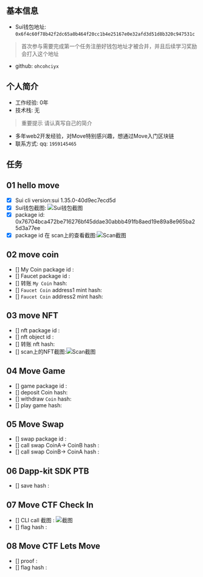 ## 基本信息
- Sui钱包地址: `0x6f4c60f78b42f2dc65a0b464f20cc1b4e25167e0e32afd3d51d8b320c947531c`
> 首次参与需要完成第一个任务注册好钱包地址才被合并，并且后续学习奖励会打入这个地址
- github: `ohcohciyx`

## 个人简介
- 工作经验: 0年
- 技术栈: 无
> 重要提示 请认真写自己的简介
- 多年web2开发经验，对Move特别感兴趣，想通过Move入门区块链
- 联系方式: qq: `1959145465` 

## 任务

##   01 hello move  
- [x] Sui cli version:sui 1.35.0-40d9ec7ecd5d
- [x] Sui钱包截图: ![Sui钱包截图](./images/你的图片地址)
- [x] package id: 0x76704bca472be716276bf45ddae30abbb491fb8aed19e89a8e965ba25d3a77ee
- [x] package id 在 scan上的查看截图:![Scan截图](./images/你的图片地址)

##   02 move coin
- [] My Coin package id : 
- [] Faucet package id : 
- [] 转账 `My Coin` hash:
- [] `Faucet Coin` address1 mint hash:
- [] `Faucet Coin` address2 mint hash:

##   03 move NFT
- [] nft package id :
- [] nft object id : 
- [] 转账 nft  hash:
- [] scan上的NFT截图:![Scan截图](./images/你的图片地址)

##   04 Move Game
- [] game package id :
- [] deposit Coin hash:
- [] withdraw `Coin` hash:
- [] play game hash:

##   05 Move Swap
- [] swap package id :
- [] call swap CoinA-> CoinB  hash :
- [] call swap CoinB-> CoinA  hash :

##   06 Dapp-kit SDK PTB
- [] save hash :

##   07 Move CTF Check In
- [] CLI call 截图 : ![截图](./images/你的图片地址)
- [] flag hash :

##   08 Move CTF Lets Move
- [] proof : 
- [] flag hash :
